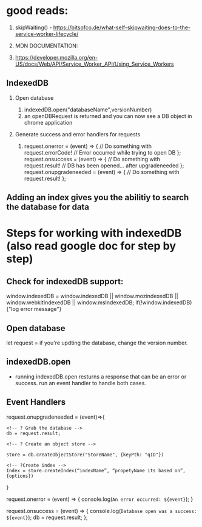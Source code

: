 # good reads:

1. skipWaiting() - https://bitsofco.de/what-self-skipwaiting-does-to-the-service-worker-lifecycle/

2. MDN DOCUMENTATION:
3. https://developer.mozilla.org/en-US/docs/Web/API/Service_Worker_API/Using_Service_Workers 


## IndexedDB
1. Open database
   1. indexedDB.open("databaseName",versionNumber)
   2. an openDBRequest is returned and you can now see a DB object in chrome application

2. Generate success and error handlers for requests
   1. request.onerror = (event) => {
  // Do something with request.errorCode!
  // Error occurred while trying to open DB
};
request.onsuccess = (event) => {
  // Do something with request.result!
  // DB has been opened... after upgradeneeded
};
request.onupgradeneeded = (event) => {
  // Do something with request.result!
};


Adding an index gives you the abilitiy to search the database for data
--
# Steps for working with indexedDB (also read google doc for step by step)
## Check for indexedDB support:
window.indexedDB = window.indexedDB || window.mozindexedDB || window.webkitIndexedDB || window.msIndexedDB;
if(!window.indexedDB){"log error message"}


## Open database
let request = 
if you're updting the database, change the version number.

## indexedDB.open
- running indexedDB.open resturns a response that can be an error or success. run an event handler to handle both cases.

## Event Handlers

request.onupgradeneeded = (event)=>{
    <!-- !This event fires if this is the first time opening the database -->
    <!-- !Or if its a new version of the database -->
    <!-- This is where we update/add/delete our database tables stores(schema)-->

    <!-- ? Grab the database -->
    db = request.result;

    <!-- ? Create an object store -->
<!-- db.createObjectStore("StoreName",dataKey) -->
<!-- ! use key from data -> {keyPath: "unique key in data"} -->
<!-- ! auto increment key -> {autoIncrement: true} -->
    store = db.createObjectStore("StoreName", {keyPth: "qID"})

    <!-- ?Create index -->
    Index = store.createIndex(“indexName”, “propetyName its based on”, {options})
}




request.onerror = (event) => {
        console.log(`An error occurred: ${event}`);
}
    
request.onsuccess = (event) => {
    console.log(`Database open was a success: ${event}`);
    <!-- set db to the result of the open call -->
    <!-- Technically this is the conception of the database -->
    db = request.result;
};
